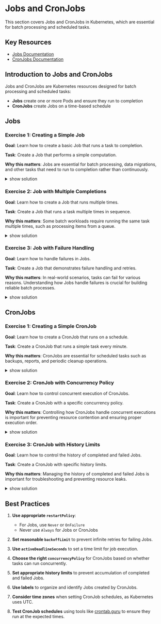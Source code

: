 # Jobs and CronJobs

This section covers Jobs and CronJobs in Kubernetes, which are essential for batch processing and scheduled tasks.

## Key Resources

- [Jobs Documentation](https://kubernetes.io/docs/concepts/workloads/controllers/job/)
- [CronJobs Documentation](https://kubernetes.io/docs/concepts/workloads/controllers/cron-jobs/)

## Introduction to Jobs and CronJobs

Jobs and CronJobs are Kubernetes resources designed for batch processing and scheduled tasks:

- **Jobs** create one or more Pods and ensure they run to completion
- **CronJobs** create Jobs on a time-based schedule

## Jobs

### Exercise 1: Creating a Simple Job

**Goal**: Learn how to create a basic Job that runs a task to completion.

**Task**: Create a Job that performs a simple computation.

**Why this matters**: Jobs are essential for batch processing, data migrations, and other tasks that need to run to completion rather than continuously.

<details><summary>show solution</summary>
<p>

**Step 1: Create a Job**

Option 1: Using imperative command (simplest approach):

```bash
# Create a job that calculates Pi to 2000 decimal places
kubectl create job pi-calculation --image=perl:5.34 -- perl -Mbignum=bpi -wle "print bpi(2000)"
```

Option 2: Using a manifest file (for more control):

Create a file named `pi-job.yaml`:

```yaml
apiVersion: batch/v1
kind: Job
metadata:
  name: pi-calculation
spec:
  template:
    spec:
      containers:
      - name: pi
        image: perl:5.34
        command: ["perl", "-Mbignum=bpi", "-wle", "print bpi(2000)"]
      restartPolicy: Never
```

Apply the configuration:

```bash
kubectl apply -f pi-job.yaml
```

**Step 2: Monitor the Job status**

```bash
# Check the job status
kubectl get jobs

# Watch the pods created by the job
kubectl get pods -l job-name=pi-calculation
```

**Step 3: View the Job output**

```bash
# Get the logs from the completed job
kubectl logs -l job-name=pi-calculation
```

**What this does**:

- Creates a Job named `pi-calculation`
- The Job creates a Pod that calculates Pi to 2000 decimal places
- Once the Pod completes successfully, the Job is marked as completed

</p>
</details>

### Exercise 2: Job with Multiple Completions

**Goal**: Learn how to create a Job that runs multiple times.

**Task**: Create a Job that runs a task multiple times in sequence.

**Why this matters**: Some batch workloads require running the same task multiple times, such as processing items from a queue.

<details><summary>show solution</summary>
<p>

**Step 1: Create a Job with multiple completions**

> Note: This requires a manifest file as the imperative command doesn't support setting completions and parallelism.

Create a file named `multiple-completions-job.yaml`:

```yaml
apiVersion: batch/v1
kind: Job
metadata:
  name: multi-completion-job
spec:
  completions: 5
  parallelism: 2
  template:
    spec:
      containers:
      - name: worker
        image: busybox
        command: ["sh", "-c", "echo Processing item $RANDOM; sleep 5"]
      restartPolicy: Never
```

Apply the configuration:

```bash
kubectl apply -f multiple-completions-job.yaml
```

**Step 2: Monitor the Job progress**

```bash
# Watch the job status
kubectl get jobs multi-completion-job -w

# See the pods being created and completed
kubectl get pods -l job-name=multi-completion-job
```

**Step 3: View the output from each completion**

```bash
# Get logs from all pods created by the job
kubectl logs -l job-name=multi-completion-job --tail=20
```

**What this does**:

- Creates a Job that needs to complete 5 times (`completions: 5`)
- Runs up to 2 Pods in parallel (`parallelism: 2`)
- Each Pod runs a simple task and then completes
- The Job is considered complete only when 5 successful completions have occurred

</p>
</details>

### Exercise 3: Job with Failure Handling

**Goal**: Learn how to handle failures in Jobs.

**Task**: Create a Job that demonstrates failure handling and retries.

**Why this matters**: In real-world scenarios, tasks can fail for various reasons. Understanding how Jobs handle failures is crucial for building reliable batch processes.

<details><summary>show solution</summary>
<p>

**Step 1: Create a Job that sometimes fails**

Create a file named `job-with-failures.yaml`:

```yaml
apiVersion: batch/v1
kind: Job
metadata:
  name: sometimes-fails
spec:
  backoffLimit: 4
  template:
    spec:
      containers:
      - name: random-fail
        image: busybox
        command: ["sh", "-c", "if [ $((RANDOM % 3)) -eq 0 ]; then echo 'Task succeeded'; else echo 'Task failed' && exit 1; fi"]
      restartPolicy: Never
```

Apply the configuration:

```bash
kubectl apply -f job-with-failures.yaml
```

**Step 2: Monitor the Job and observe retries**

```bash
# Watch the job status
kubectl get jobs sometimes-fails -w

# See the pods being created and potentially failing
kubectl get pods -l job-name=sometimes-fails
```

**Step 3: View the logs from the pods**

```bash
# Get logs from all pods created by the job
kubectl logs -l job-name=sometimes-fails
```

**What this does**:

- Creates a Job that has a 2/3 chance of failing
- Sets `backoffLimit: 4` to allow up to 4 retries
- Uses `restartPolicy: Never` to create a new Pod for each retry
- If the Job succeeds within the retry limit, it's marked as completed
- If all retries fail, the Job is marked as failed

> Note: In the CKAD exam, understanding how to configure `backoffLimit` and `restartPolicy` is important for controlling Job behavior.

</p>
</details>

## CronJobs

### Exercise 1: Creating a Simple CronJob

**Goal**: Learn how to create a CronJob that runs on a schedule.

**Task**: Create a CronJob that runs a simple task every minute.

**Why this matters**: CronJobs are essential for scheduled tasks such as backups, reports, and periodic cleanup operations.

<details><summary>show solution</summary>
<p>

**Step 1: Create a CronJob**

Option 1: Using imperative command:

```bash
# Create a cronjob that runs every minute
kubectl create cronjob minute-logger --schedule="*/1 * * * *" --image=busybox -- sh -c "date; echo 'Hello from CronJob'"
```

Option 2: Using a manifest file:

Create a file named `minute-cronjob.yaml`:

```yaml
apiVersion: batch/v1
kind: CronJob
metadata:
  name: minute-logger
spec:
  schedule: "*/1 * * * *"
  jobTemplate:
    spec:
      template:
        spec:
          containers:
          - name: logger
            image: busybox
            command: ["sh", "-c", "date; echo 'Hello from CronJob'"]
          restartPolicy: OnFailure
```

Apply the configuration:

```bash
kubectl apply -f minute-cronjob.yaml
```

**Step 2: Monitor the CronJob**

```bash
# Check the cronjob status
kubectl get cronjobs

# After a minute, check for jobs created by the cronjob
kubectl get jobs
```

**Step 3: View the output from a job**

```bash
# Get the logs from the most recent job
kubectl logs $(kubectl get pods -l job-name=$(kubectl get jobs -l cronjob-name=minute-logger -o jsonpath='{.items[0].metadata.name}') -o jsonpath='{.items[0].metadata.name}')
```

**What this does**:

- Creates a CronJob named `minute-logger` that runs every minute
- Each time the schedule triggers, a new Job is created
- The Job creates a Pod that runs the specified command
- The CronJob continues to create Jobs according to the schedule

</p>
</details>

### Exercise 2: CronJob with Concurrency Policy

**Goal**: Learn how to control concurrent execution of CronJobs.

**Task**: Create a CronJob with a specific concurrency policy.

**Why this matters**: Controlling how CronJobs handle concurrent executions is important for preventing resource contention and ensuring proper execution order.

<details><summary>show solution</summary>
<p>

**Step 1: Create a CronJob with concurrency policy**

> Note: Setting concurrency policy requires a manifest file as the imperative command doesn't support this option.

Create a file named `concurrency-cronjob.yaml`:

```yaml
apiVersion: batch/v1
kind: CronJob
metadata:
  name: long-running-task
spec:
  schedule: "*/2 * * * *"
  concurrencyPolicy: Forbid
  jobTemplate:
    spec:
      template:
        spec:
          containers:
          - name: task
            image: busybox
            command: ["sh", "-c", "echo Starting task at $(date); sleep 180; echo Completed task at $(date)"]
          restartPolicy: OnFailure
```

Apply the configuration:

```bash
kubectl apply -f concurrency-cronjob.yaml
```

**Step 2: Monitor the CronJob behavior**

```bash
# Check the cronjob status
kubectl get cronjobs long-running-task

# After a few minutes, check for jobs created by the cronjob
kubectl get jobs -l cronjob-name=long-running-task
```

**Step 3: View the job details**

```bash
# Get details of the jobs
kubectl describe jobs -l cronjob-name=long-running-task
```

**What this does**:

- Creates a CronJob that runs every 2 minutes
- Each job takes 3 minutes to complete (longer than the schedule interval)
- Sets `concurrencyPolicy: Forbid` to prevent new jobs from starting if the previous job is still running
- This ensures that jobs don't overlap, which is important for tasks that can't run concurrently

> Note: There are three concurrency policies:
> - `Allow` (default): Allows concurrent jobs to run
> - `Forbid`: Prevents new jobs from starting if the previous job is still running
> - `Replace`: Cancels the currently running job and starts a new one

</p>
</details>

### Exercise 3: CronJob with History Limits

**Goal**: Learn how to control the history of completed and failed Jobs.

**Task**: Create a CronJob with specific history limits.

**Why this matters**: Managing the history of completed and failed Jobs is important for troubleshooting and preventing resource leaks.

<details><summary>show solution</summary>
<p>

**Step 1: Create a CronJob with history limits**

Create a file named `history-limits-cronjob.yaml`:

```yaml
apiVersion: batch/v1
kind: CronJob
metadata:
  name: history-demo
spec:
  schedule: "*/1 * * * *"
  successfulJobsHistoryLimit: 3
  failedJobsHistoryLimit: 2
  jobTemplate:
    spec:
      template:
        spec:
          containers:
          - name: task
            image: busybox
            command: ["sh", "-c", "if [ $((RANDOM % 3)) -eq 0 ]; then exit 1; else echo Success; fi"]
          restartPolicy: Never
```

Apply the configuration:

```bash
kubectl apply -f history-limits-cronjob.yaml
```

**Step 2: Monitor the CronJob history**

```bash
# Wait for several minutes to allow multiple jobs to run
# Then check the jobs
kubectl get jobs -l cronjob-name=history-demo
```

**What this does**:

- Creates a CronJob that runs every minute
- The job has a 1/3 chance of failing
- Sets `successfulJobsHistoryLimit: 3` to keep only the 3 most recent successful jobs
- Sets `failedJobsHistoryLimit: 2` to keep only the 2 most recent failed jobs
- Older completed or failed jobs are automatically deleted

> Note: For the CKAD exam, understanding how to manage job history is important for resource management.

</p>
</details>

## Best Practices

1. **Use appropriate `restartPolicy`**:
   - For Jobs, use `Never` or `OnFailure`
   - Never use `Always` for Jobs or CronJobs

2. **Set reasonable `backoffLimit`** to prevent infinite retries for failing Jobs.

3. **Use `activeDeadlineSeconds`** to set a time limit for job execution.

4. **Choose the right `concurrencyPolicy`** for CronJobs based on whether tasks can run concurrently.

5. **Set appropriate history limits** to prevent accumulation of completed and failed Jobs.

6. **Use labels** to organize and identify Jobs created by CronJobs.

7. **Consider time zones** when setting CronJob schedules, as Kubernetes uses UTC.

8. **Test CronJob schedules** using tools like [crontab.guru](https://crontab.guru/) to ensure they run at the expected times.
